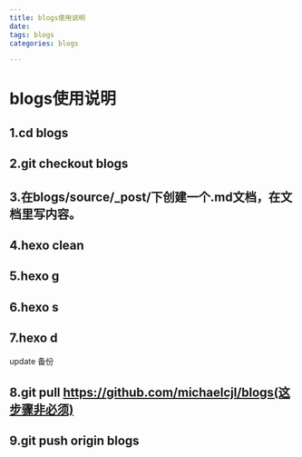 ```yaml
---
title: blogs使用说明
date: 
tags: blogs
categories: blogs

---
```

# blogs使用说明
## 1.cd blogs
## 2.git checkout blogs
## 3.在blogs/source/_post/下创建一个.md文档，在文档里写内容。
## 4.hexo clean
## 5.hexo g
## 6.hexo s
## 7.hexo d
update 备份
## 8.git pull https://github.com/michaelcjl/blogs(这步骤非必须)
## 9.git push origin blogs

